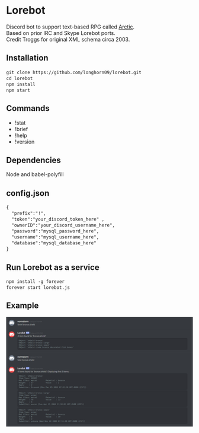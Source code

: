 # Lorebot
Discord bot to support text-based RPG called [Arctic](http://mud.arctic.org).  
Based on prior IRC and Skype Lorebot ports.  
Credit Troggs for original XML schema circa 2003.  

## Installation
```
git clone https://github.com/longhorn09/lorebot.git
cd lorebot
npm install
npm start
```

## Commands
* !stat
* !brief
* !help
* !version

## Dependencies

Node and babel-polyfill

## config.json
```
{
  "prefix":"!",
  "token":"your_discord_token_here" ,
  "ownerID":"your_discord_username_here",
  "password":"mysql_password_here",
  "username":"mysql_username_here",
  "database":"mysql_database_here"
}

```
## Run Lorebot as a service
```
npm install -g forever
forever start lorebot.js
```
## Example
![Discord Lorebot](/lorebot.PNG?raw=true "Example of brief and stat")
